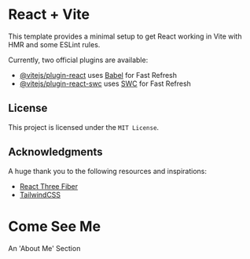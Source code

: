 # React + Vite

This template provides a minimal setup to get React working in Vite with HMR and some ESLint rules.

Currently, two official plugins are available:

- [@vitejs/plugin-react](https://github.com/vitejs/vite-plugin-react/blob/main/packages/plugin-react/README.md) uses [Babel](https://babeljs.io/) for Fast Refresh
- [@vitejs/plugin-react-swc](https://github.com/vitejs/vite-plugin-react-swc) uses [SWC](https://swc.rs/) for Fast Refresh

## License
This project is licensed under the `MIT License`.

## Acknowledgments
A huge thank you to the following resources and inspirations:

- [React Three Fiber](https://docs.pmnd.rs/react-three-fiber/getting-started/introduction)
- [TailwindCSS](https://tailwindcss.com)

# Come See Me

An 'About Me' Section

